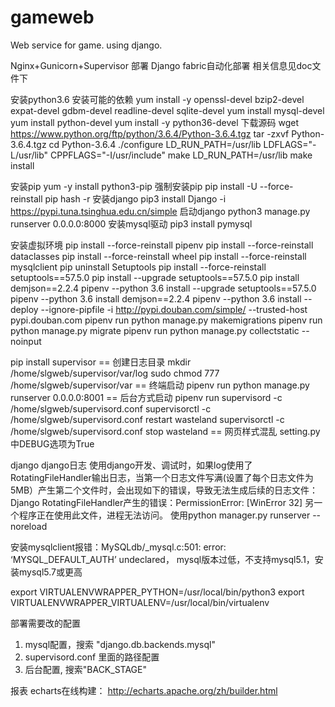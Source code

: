 # gameweb
Web service for game.
using django.

Nginx+Gunicorn+Supervisor 部署 Django
fabric自动化部署
相关信息见doc文件下


安装python3.6
安装可能的依赖
yum install -y openssl-devel bzip2-devel expat-devel gdbm-devel readline-devel sqlite-devel
yum install mysql-devel
yum install python-devel
yum install -y python36-devel
下载源码
wget https://www.python.org/ftp/python/3.6.4/Python-3.6.4.tgz
tar -zxvf Python-3.6.4.tgz
cd Python-3.6.4
./configure LD_RUN_PATH=/usr/lib LDFLAGS="-L/usr/lib" CPPFLAGS="-I/usr/include"
make LD_RUN_PATH=/usr/lib
make install

安装pip
yum -y install python3-pip
强制安装pip
pip install -U --force-reinstall pip
hash -r
安装django
pip3 install Django -i https://pypi.tuna.tsinghua.edu.cn/simple
启动django
python3 manage.py runserver 0.0.0.0:8000
安装mysql驱动
pip3 install pymysql


安装虚拟环境
pip install --force-reinstall pipenv
pip install --force-reinstall dataclasses
pip install --force-reinstall wheel
pip install --force-reinstall mysqlclient
pip uninstall Setuptools
pip install --force-reinstall setuptools==57.5.0
pip install --upgrade setuptools==57.5.0
pip install demjson==2.2.4
pipenv --python 3.6 install --upgrade setuptools==57.5.0
pipenv --python 3.6 install demjson==2.2.4
pipenv --python 3.6 install --deploy --ignore-pipfile -i http://pypi.douban.com/simple/ --trusted-host pypi.douban.com
pipenv run python manage.py makemigrations
pipenv run python manage.py migrate
pipenv run python manage.py collectstatic --noinput

pip install supervisor
== 创建日志目录
mkdir /home/slgweb/supervisor/var/log
sudo chmod 777 /home/slgweb/supervisor/var
== 终端启动
pipenv run python manage.py runserver 0.0.0.0:8001
== 后台方式启动
pipenv run supervisord -c /home/slgweb/supervisord.conf
supervisorctl -c /home/slgweb/supervisord.conf  restart wasteland
supervisorctl -c /home/slgweb/supervisord.conf  stop wasteland
== 网页样式混乱
setting.py中DEBUG选项为True

django
django日志
使用django开发、调试时，如果log使用了RotatingFileHandler输出日志，当第一个日志文件写满(设置了每个日志文件为5MB）产生第二个文件时，会出现如下的错误，导致无法生成后续的日志文件：
Django RotatingFileHandler产生的错误：PermissionError: [WinError 32] 另一个程序正在使用此文件，进程无法访问。
使用python manager.py runserver --noreload


安装mysqlclient报错：MySQLdb/_mysql.c:501: error: ‘MYSQL_DEFAULT_AUTH’ undeclared， mysql版本过低，不支持mysql5.1，安装mysql5.7或更高


export VIRTUALENVWRAPPER_PYTHON=/usr/local/bin/python3
export VIRTUALENVWRAPPER_VIRTUALENV=/usr/local/bin/virtualenv

部署需要改的配置
1. mysql配置，搜索 "django.db.backends.mysql"
2. supervisord.conf 里面的路径配置
3. 后台配置, 搜索"BACK_STAGE"


报表
echarts在线构建：
http://echarts.apache.org/zh/builder.html